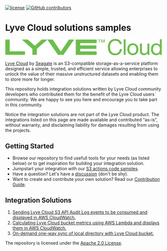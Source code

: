 [![ license](https://img.shields.io/badge/License-Apache%202.0-blue.svg)](https://github.com/Seagate/Lyve-Cloud-Solutions-Samples/blob/main/LICENSE)
[![GitHub contributors](https://img.shields.io/github/contributors/Seagate/cortx)](https://github.com/Seagate/Lyve-Cloud-Solutions-Samples/graphs/contributors/)

# Lyve Cloud solutions samples

<img src="images/LyveCloud-logo.png?raw=true" width="700">

[Lyve Cloud](https://www.seagate.com/gb/en/services/cloud/storage/) by [Seagate](https://www.seagate.com) is an S3-compatible storage-as-a-service platform designed as a simple, trusted, and efficient service allowing enterprises to unlock the value of their massive unstructured datasets and enabling them to store more for longer.

This repository holds integration solutions written by Lyve Cloud community developers who contributed them for the benefit of the Lyve Cloud users` community. We are happy to see you here and encourage you to take part in this community.

Notice the integration solutions are not part of the Lyve Cloud product. The integrations listed on this page are made available and contributed “as-is”, without warranty, and disclaiming liability for damages resulting from using the projects.

## Getting Started
- Browse our repository to find usefull tools for your needs (as listed below) or to get inspiration for building your integration solution.
- Jumpstart your integration with our [S3 actions code samples](s3-actions-code-samples).
- Have a question? Let's have a [discussion](https://github.com/Seagate/Lyve-Cloud-solutions-samples/discussions) (don't be shy).
- Want to create and contribute your own solution? Read our [Contribution Guide](CONTRIBUTING.md).

## Integration Solutions
1. [Sending Lyve Cloud S3 API Audit Log events to be consumed and displayed in AWS CloudWatch.](cloudwatch/)
2. [Calculating Lyve Cloud bucket metrics using AWS Lambda and displays them in AWS CloudWatch.](bucket-metrics-collection/)
3. [On-demand one-way sync of local directory with Lyve Cloud bucket.](s3sync-local-to-lyvecloud/)

The repository is licensed under the [Apache 2.0 License](LICENSE).
